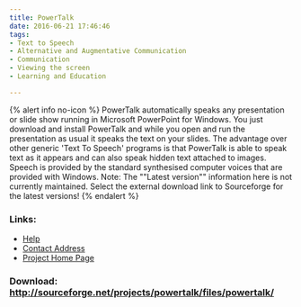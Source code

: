 ```yaml
---
title: PowerTalk
date: 2016-06-21 17:46:46
tags: 
- Text to Speech
- Alternative and Augmentative Communication
- Communication
- Viewing the screen
- Learning and Education

---
```


{% alert info no-icon %}
PowerTalk automatically speaks any presentation or slide show running in Microsoft PowerPoint for Windows.  You just download and install PowerTalk and while you open and run the presentation as usual it speaks the text on your slides. The advantage over other generic 'Text To Speech' programs is that PowerTalk is able to speak text as it appears and can also speak hidden text attached to images. Speech is provided by the standard synthesised computer voices that are provided with Windows. Note: The ""Latest version"" information here is not currently maintained. Select the external download link to Sourceforge for the latest versions!
{% endalert %}

<!-- more -->



### Links:
- <a href="http://www.oatsoft.org/Software/PowerTalk/help">Help</a>
- <a href="mailto:powertalk@fullmeasure.co.uk">Contact Address</a>
- <a href="http://fullmeasure.co.uk/powertalk/">Project Home Page</a>

### Download: http://sourceforge.net/projects/powertalk/files/powertalk/ 